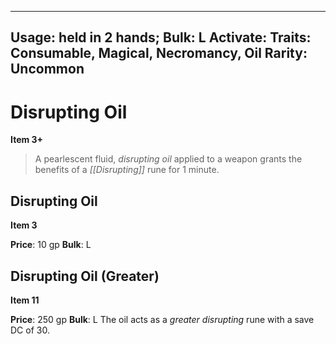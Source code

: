
---
Usage: held in 2 hands;
Bulk: L
Activate: 
Traits: Consumable, Magical, Necromancy, Oil
Rarity: Uncommon
---

# Disrupting Oil

**Item 3+**

> A pearlescent fluid, *disrupting oil* applied to a weapon grants the benefits of a *[[Disrupting]]* rune for 1 minute.

## Disrupting Oil

**Item 3**

**Price**: 10 gp
**Bulk**: L


## Disrupting Oil (Greater)

**Item 11**

**Price**: 250 gp
**Bulk**: L
The oil acts as a *greater disrupting* rune with a save DC of 30.
